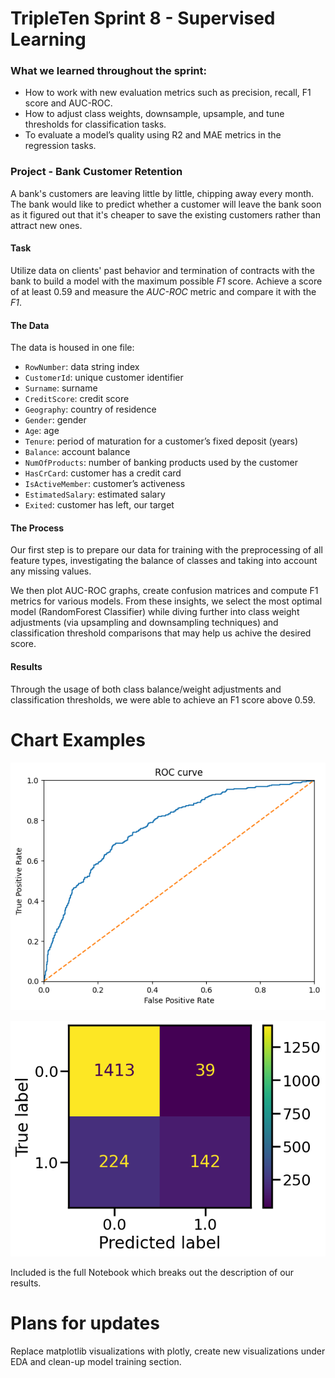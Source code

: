 # TripleTen Sprint 8 - Supervised Learning

### What we learned throughout the sprint:

- How to work with new evaluation metrics such as precision, recall, F1 score and AUC-ROC.
- How to adjust class weights, downsample, upsample, and tune thresholds for classification tasks.
- To evaluate a model’s quality using R2 and MAE metrics in the regression tasks.

### Project - Bank Customer Retention

A bank's customers are leaving little by little, chipping away every month. The bank would like to predict whether a customer will leave the bank soon as it figured out that it's cheaper to save the existing customers rather than attract new ones. 

#### Task

Utilize data on clients' past behavior and termination of contracts with the bank to build a model with the maximum possible *F1* score. Achieve a score of at least 0.59 and measure the *AUC-ROC* metric and compare it with the *F1*.

#### The Data

The data is housed in one file:

- `RowNumber`: data string index
- `CustomerId`: unique customer identifier
- `Surname`: surname
- `CreditScore`: credit score
- `Geography`: country of residence
- `Gender`: gender
- `Age`: age
- `Tenure`: period of maturation for a customer’s fixed deposit (years)
- `Balance`: account balance
- `NumOfProducts`: number of banking products used by the customer
- `HasCrCard`: customer has a credit card
- `IsActiveMember`: customer’s activeness
- `EstimatedSalary`: estimated salary
- `Exited`: сustomer has left, our target

#### The Process

Our first step is to prepare our data for training with the preprocessing of all feature types, investigating the balance of classes and taking into account any missing values.

We then plot AUC-ROC graphs, create confusion matrices and compute F1 metrics for various models. From these insights, we select the most optimal model (RandomForest Classifier) while diving further into class weight adjustments (via upsampling and downsampling techniques) and classification threshold comparisons that may help us achive the desired score.

#### Results

Through the usage of both class balance/weight adjustments and classification thresholds, we were able to achieve an F1 score above 0.59.

# Chart Examples

![Alt text](output.png)

![Alt text](output1.png)

Included is the full Notebook which breaks out the description of our results.

# Plans for updates

Replace matplotlib visualizations with plotly, create new visualizations under EDA and clean-up model training section.
